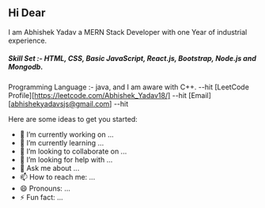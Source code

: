 ## Hi Dear

I am Abhishek Yadav a MERN Stack Developer with one Year of industrial experience.
##### Skill Set :-  HTML, CSS, Basic JavaScript, React.js, Bootstrap, Node.js and Mongodb.
Programming Language :- java, and I am aware with C++. --hit
[LeetCode Profile][https://leetcode.com/Abhishek_Yadav18/] --hit
[Email][abhishekyadavsjs@gmail.com] --hit

Here are some ideas to get you started:

- 🔭 I’m currently working on ...
- 🌱 I’m currently learning ...
- 👯 I’m looking to collaborate on ...
- 🤔 I’m looking for help with ...
- 💬 Ask me about ...
- 📫 How to reach me: ...
- 😄 Pronouns: ...
- ⚡ Fun fact: ...
